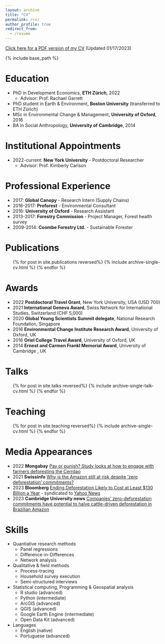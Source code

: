 ```yaml
---
layout: archive
title: "CV"
permalink: /cv/
author_profile: true
redirect_from:
  - /resume
---
```


[Click here for a PDF version of my CV](https://sam-a-levy.github.io/files/1_Levy_CV_2023-01-17.pdf) (Updated 01/17/2023)

{% include base_path %}

Education
======
* PhD in Development Economics, **ETH Zürich**, 2022
  * Advisor: Prof. Rachael Garrett
* PhD student in Earth & Environment, **Boston University** (transferred to ETH Zürich)
* MSc in Environmental Change & Management, **University of Oxford**, 2016
* BA in Social Anthropology, **University of Cambridge**, 2014

Institutional Appointments
======
* 2022-current: **New York University** - Postdoctoral Researcher
  * Advisor: Prof. Kimberly Carlson

Professional Experience
======
* 2017: **Global Canopy** - Research Intern (Supply Chains)
* 2016-2017: **Proforest** - Environmental Consultant
* 2016: **University of Oxford** - Research Assistant
* 2013-2017: **Forestry Commission** - Project Manager, Forest health survey
* 2009-2014: **Coombe Forestry Ltd.** - Sustainable Forester
  
Publications
======
  <ul>{% for post in site.publications reversed%}
    {% include archive-single-cv.html %}
  {% endfor %}</ul>

Awards
======
* 2022 **Postdoctoral Travel Grant**, New York University, USA (USD 700)
* 2021 **International Geneva Award**, Swiss Network for International Studies, Switzerland (CHF 5,000)
* 2020 **Global Young Scientists Summit delegate**, National Research Foundation, Singapore
* 2016 **Environmental Change Institute Research Award**, University of Oxford, UK
* 2016 **Oriel College Travel Award**, University of Oxford, UK
* 2014 **Ernest and Carmen Frankl Memorial Award**, University of Cambridge , UK

 
Talks
======
  <ul>{% for post in site.talks reversed%}
    {% include archive-single-talk-cv.html %}
  {% endfor %}</ul>
  
Teaching
======
  <ul>{% for post in site.teaching reversed%}
    {% include archive-single-cv.html %}
  {% endfor %}</ul>
 
Media Appearances
======
* 2022 **Mongabay** [Pay or punish? Study looks at how to engage with farmers deforesting the Cerrdao](https://news.mongabay.com/2022/02/pay-or-punish-study-looks-at-how-to-engage-with-farmers-deforesting-the-cerrado/)
* 2021 **Swissinfo** [Why is the Amazon still at risk despite ‘zero deforestation’ commitments?](https://www.swissinfo.ch/eng/why-is-the-amazon-still-at-risk-despite--zero-deforestation--commitments-/46314800)
* 2023 **Bloomberg** [Ending Deforestation Likely to Cost at Least $130 Billion a Year](https://www.bloomberg.com/news/articles/2023-04-18/ending-deforestation-likely-to-cost-at-least-130-billion-a-year) - syndicated to [Yahoo News](https://news.yahoo.com/ending-deforestation-likely-cost-least-230235405.html)
* 2023 **Cambridge University news** [Companies’ zero-deforestation commitments have potential to halve cattle-driven deforestation in Brazilian Amazon](https://www.cam.ac.uk/research/news/zero-deforestation-commitments-have-potential-to-halve-cattle-driven-deforestation)
 
Skills
======
* Quantiative research methods
  * Panel regressions
  * Difference-in-Differences
  * Network analysis
* Qualitative & field methods
  * Process-tracing
  * Household survey execution
  * Semi-structured interviews
* Statistical computing, Programming & Geospatial analysis
  * R studio (advanced)
  * Python (intermediate)
  * ArcGIS (advanced)
  * QGIS (advanced)
  * Google Earth Engine (intermediate)
  * Open Data Kit (advanced)
* Languages
  * English (native)
  * Portuguese (advanced)   
